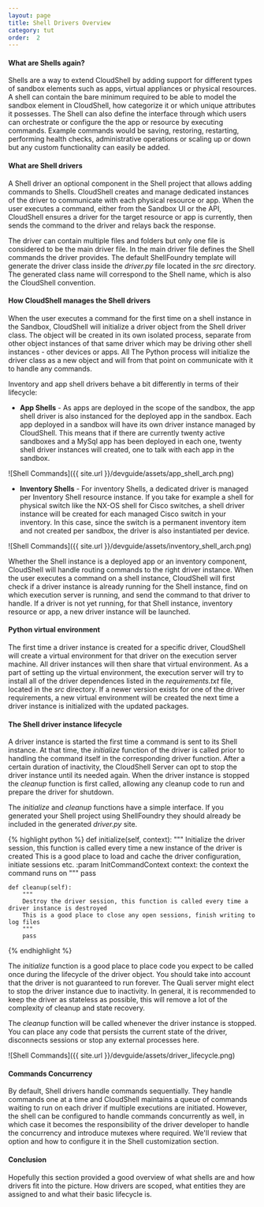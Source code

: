 ```yaml
---
layout: page
title: Shell Drivers Overview
category: tut
order:  2
---
```

#### What are Shells again?

Shells are a way to extend CloudShell by adding support for different types of sandbox elements such as apps, virtual appliances or physical resources. A shell can contain the bare minimum required to be able to model the sandbox element in CloudShell, how categorize it or which unique attributes it possesses. The Shell can also define the interface through which users can orchestrate or configure the the app or resource by executing commands. Example commands would be saving, restoring, restarting, performing health checks, administrative operations or scaling up or down but any custom functionality can easily be added.

#### What are Shell drivers

A Shell driver an optional component in the Shell project that allows adding commands to Shells. CloudShell creates and manage dedicated instances of the driver to communicate with each physical resource or app. When the user executes a command, either from the Sandbox UI or the API, CloudShell ensures a driver for the target resource or app is currently, then sends the command to the driver and relays back the response.

The driver can contain multiple files and folders but only one file is considered to be the main driver file. In the main driver file defines the Shell commands the driver provides. The default ShellFoundry template will generate the driver class inside the _driver.py_ file located in the _src_ directory. The generated class name will correspond to the Shell name, which is also the CloudShell convention.

#### How CloudShell manages the Shell drivers

When the user executes a command for the first time on a shell instance in the Sandbox, CloudShell will initialize a driver object from the Shell driver class. The object will be created in its own isolated process, separate from other object instances of that same driver which may be driving other shell instances - other devices or apps. All The Python process will initialize the driver class as a new object and will from that point on communicate with it to handle any commands.

Inventory and app shell drivers behave a bit differently in terms of their lifecycle:

* **App Shells** - As apps are deployed in the scope of the sandbox, the app shell driver is also instanced for the deployed app in the sandbox. Each app deployed in a sandbox will have its own driver instance managed by CloudShell. This means that if there are currently twenty active sandboxes and a MySql app has been deployed in each one, twenty shell driver instances will created, one to talk with each app in the sandbox.

![Shell Commands]({{ site.url }}/devguide/assets/app_shell_arch.png)

* **Inventory Shells** - For inventory Shells, a dedicated driver is managed per Inventory Shell resource instance. If you take for example a shell for physical switch like the NX-OS shell for Cisco switches, a shell driver instance will be created for each managed Cisco switch in your inventory. In this case, since the switch is a permanent inventory item and not created per sandbox, the driver is also instantiated per device.

![Shell Commands]({{ site.url }}/devguide/assets/inventory_shell_arch.png)

Whether the Shell instance is a deployed app or an inventory component, CloudShell will handle routing commands to the right driver instance. When the user executes a command on a shell instance, CloudShell will first check if a driver instance is already running for the Shell instance, find on which execution server is running, and send the command to that driver to handle. If a driver is not yet running,
for that Shell instance, inventory resource or app, a new driver instance will be launched.

#### Python virtual environment

The first time a driver instance is created for a specific driver, CloudShell will create a virtual environment for that driver on the execution server machine. All driver instances will then share that virtual environment. As a part of setting up the virtual environment, the execution server will try to install all of the driver dependences listed in the _requirements.txt_ file, located in the _src_ directory.
If a newer version exists for one of the driver requirements, a new virtual environment will be created the next time a driver instance is initialized with the updated packages.

#### The Shell driver instance lifecycle

A driver instance is started the first time a command is sent to its Shell instance. At that time, the _initialize_ function of the driver is called prior to handling the command itself in the corresponding driver function. After a certain duration of inactivity, the CloudShell Server can opt to stop the driver instance until its needed again. When the driver instance is stopped the _cleanup_ function is first called, allowing any cleanup code to run and prepare the driver for shutdown.

The _initialize_ and _cleanup_ functions have a simple interface. If you generated your Shell project using ShellFoundry they should already be included in the generated _driver.py_ site.

{% highlight python %}
    def initialize(self, context):
        """
        Initialize the driver session, this function is called every time a new instance of the driver is created
        This is a good place to load and cache the driver configuration, initiate sessions etc.
        :param InitCommandContext context: the context the command runs on
        """
        pass

    def cleanup(self):
        """
        Destroy the driver session, this function is called every time a driver instance is destroyed
        This is a good place to close any open sessions, finish writing to log files
        """
        pass
{% endhighlight %}

The _initialize_ function is a good place to place code you expect to be called once during the lifecycle of the driver object. You should take into account that the driver is not guaranteed to run forever. The Quali server might elect to stop the driver instance due to inactivity. In general, it is recommended to keep the driver as stateless as possible, this will remove a lot of the complexity of cleanup and state recovery.

The _cleanup_ function will be called whenever the driver instance is stopped. You can place any code that persists the current state of the driver, disconnects sessions or stop any external processes here.

![Shell Commands]({{ site.url }}/devguide/assets/driver_lifecycle.png)

#### Commands Concurrency

By default, Shell drivers handle commands sequentially. They handle commands one at a time and CloudShell maintains a queue of commands waiting to run on each driver if multiple executions are initiated. However, the shell can be configured to handle commands concurrently as well, in which case it becomes the responsibility of the driver developer to handle the concurrency and introduce mutexes where required.
We'll review that option and how to configure it in the Shell customization section.

#### Conclusion

Hopefully this section provided a good overview of what shells are and how drivers fit into the picture. How drivers are scoped, what entities they are assigned to and what their basic lifecycle is.
